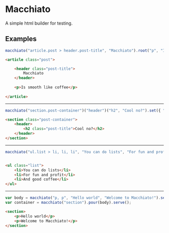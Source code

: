 # Macchiato

A simple html builder for testing.

## Examples

``` js
macchiato("article.post > header.post-title", "Macchiato").root("p", "Is smooth like coffee").serve()
```
``` html
<article class="post">

    <header class="post-title">
        Macchiato
    </header>
    
    <p>Is smooth like coffee</p>    
    
</article>
```

---

``` js
macchiato("section.post-container")("header")("h2", "Cool no?").set({ "class" : "post-title" }).serve();
```
``` html
<section class="post-container">
    <header>
        <h2 class="post-title">Cool no?</h2>
    </header>
</section>
```

---

``` js
macchiato("ul.list > li, li, li", "You can do lists", "For fun and profit", "And good coffee").serve();
```
``` html

<ul class="list">
    <li>You can do lists</li>
    <li>For fun and profit</li>
    <li>And good coffee</li>
</ul>
```
---

``` js
var body = macchiato("p, p", "Hello world", "Welcome to Macchiato!").serve();
var container = macchiato("section").pour(body).serve();
```
``` html
<section>
    <p>Hello world</p>
    <p>Welcome to Macchiato!</p>
</section>
```
